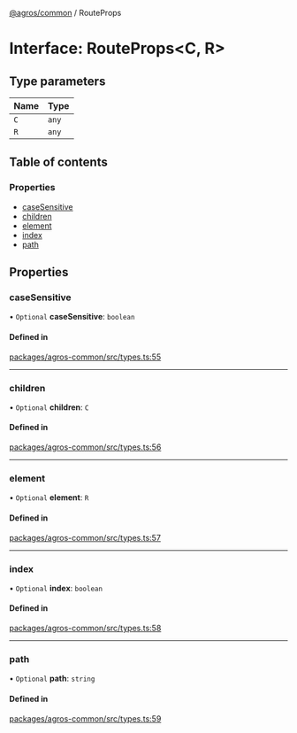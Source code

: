 [@agros/common](../index.md) / RouteProps

# Interface: RouteProps<C, R\>

## Type parameters

| Name | Type |
| :------ | :------ |
| `C` | `any` |
| `R` | `any` |

## Table of contents

### Properties

- [caseSensitive](RouteProps.md#casesensitive)
- [children](RouteProps.md#children)
- [element](RouteProps.md#element)
- [index](RouteProps.md#index)
- [path](RouteProps.md#path)

## Properties

### <a id="casesensitive" name="casesensitive"></a> caseSensitive

• `Optional` **caseSensitive**: `boolean`

#### Defined in

[packages/agros-common/src/types.ts:55](https://github.com/agrosjs/agros/blob/ba10164/packages/agros-common/src/types.ts#L55)

___

### <a id="children" name="children"></a> children

• `Optional` **children**: `C`

#### Defined in

[packages/agros-common/src/types.ts:56](https://github.com/agrosjs/agros/blob/ba10164/packages/agros-common/src/types.ts#L56)

___

### <a id="element" name="element"></a> element

• `Optional` **element**: `R`

#### Defined in

[packages/agros-common/src/types.ts:57](https://github.com/agrosjs/agros/blob/ba10164/packages/agros-common/src/types.ts#L57)

___

### <a id="index" name="index"></a> index

• `Optional` **index**: `boolean`

#### Defined in

[packages/agros-common/src/types.ts:58](https://github.com/agrosjs/agros/blob/ba10164/packages/agros-common/src/types.ts#L58)

___

### <a id="path" name="path"></a> path

• `Optional` **path**: `string`

#### Defined in

[packages/agros-common/src/types.ts:59](https://github.com/agrosjs/agros/blob/ba10164/packages/agros-common/src/types.ts#L59)
